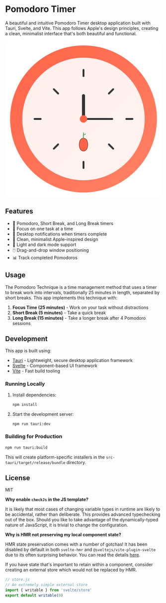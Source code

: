 # Pomodoro Timer

A beautiful and intuitive Pomodoro Timer desktop application built with Tauri, Svelte, and Vite. This app follows Apple's design principles, creating a clean, minimalist interface that's both beautiful and functional.

![Pomodoro App](./public/pomodoro-icon.svg)

## Features

- 🍅 Pomodoro, Short Break, and Long Break timers
- 🎯 Focus on one task at a time
- 🔔 Desktop notifications when timers complete
- 🎨 Clean, minimalist Apple-inspired design
- 🌙 Light and dark mode support
- 🖱️ Drag-and-drop window positioning
- 📊 Track completed Pomodoros

## Usage

The Pomodoro Technique is a time management method that uses a timer to break work into intervals, traditionally 25 minutes in length, separated by short breaks. This app implements this technique with:

1. **Focus Time (25 minutes)** - Work on your task without distractions
2. **Short Break (5 minutes)** - Take a quick break
3. **Long Break (15 minutes)** - Take a longer break after 4 Pomodoro sessions

## Development

This app is built using:

- [Tauri](https://tauri.app/) - Lightweight, secure desktop application framework
- [Svelte](https://svelte.dev/) - Component-based UI framework
- [Vite](https://vitejs.dev/) - Fast build tooling

### Running Locally

1. Install dependencies:
   ```bash
   npm install
   ```

2. Start the development server:
   ```bash
   npm run tauri:dev
   ```

### Building for Production

```bash
npm run tauri:build
```

This will create platform-specific installers in the `src-tauri/target/release/bundle` directory.

## License

MIT

**Why enable `checkJs` in the JS template?**

It is likely that most cases of changing variable types in runtime are likely to be accidental, rather than deliberate. This provides advanced typechecking out of the box. Should you like to take advantage of the dynamically-typed nature of JavaScript, it is trivial to change the configuration.

**Why is HMR not preserving my local component state?**

HMR state preservation comes with a number of gotchas! It has been disabled by default in both `svelte-hmr` and `@sveltejs/vite-plugin-svelte` due to its often surprising behavior. You can read the details [here](https://github.com/sveltejs/svelte-hmr/tree/master/packages/svelte-hmr#preservation-of-local-state).

If you have state that's important to retain within a component, consider creating an external store which would not be replaced by HMR.

```js
// store.js
// An extremely simple external store
import { writable } from 'svelte/store'
export default writable(0)
```

